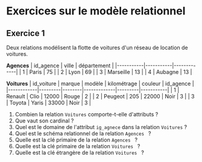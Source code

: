 # Exercices sur le modèle relationnel

## Exercice 1

Deux relations modélisent la flotte de voitures d'un réseau de location de voitures.

**Agences**
| id_agence | ville     | département |
|-----------|-----------|-------------|
| 1         | Paris     | 75          |
| 2         | Lyon      | 69          |
| 3         | Marseille | 13          |
| 4         | Aubagne   | 13          |


**Voitures**
| id_voiture | marque  | modèle | kilométrage | couleur | id_agence |
|------------|---------|--------|-------------|---------|-----------|
| 1          | Renault | Clio   | 12000       | Rouge   | 2         |
| 2          | Peugeot | 205    | 22000       | Noir    | 3         |
| 3          | Toyota  | Yaris  | 33000       | Noir    | 3         |


1. Combien la relation ```Voitures``` comporte-t-elle d'attributs ?
2. Que vaut son cardinal ?
3. Quel est le domaine de l'attribut ```ig_agnece```  dans la relation ```Voitures``` ?
4. Quel est le schéma relationnel de la relation ```Agences ``` ?
5. Quelle est la clé primaire de la relation ```Agences ``` ?
6. Quelle est la clé primaire de la relation ```Voitures ``` ?
7. Quelle est la clé étrangère de la relation ```Voitures ``` ?